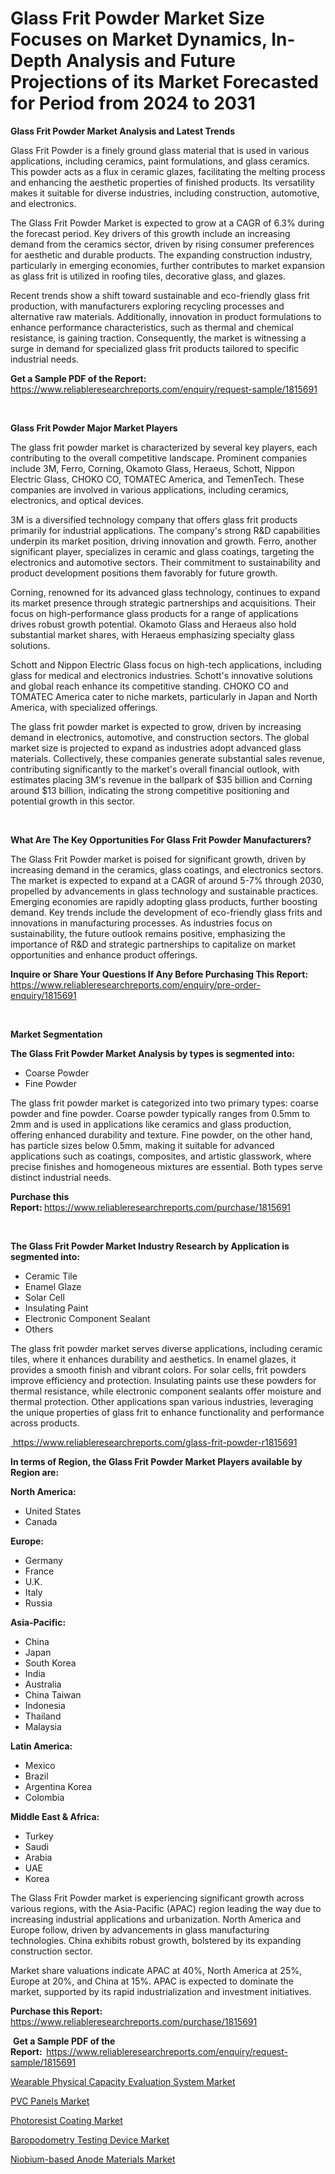 <p><h1>Glass Frit Powder Market Size Focuses on Market Dynamics, In-Depth Analysis and Future Projections of its Market Forecasted for Period from 2024 to 2031</h1></p><p><strong>Glass Frit Powder Market Analysis and Latest Trends</strong></p>
<p><p>Glass Frit Powder is a finely ground glass material that is used in various applications, including ceramics, paint formulations, and glass ceramics. This powder acts as a flux in ceramic glazes, facilitating the melting process and enhancing the aesthetic properties of finished products. Its versatility makes it suitable for diverse industries, including construction, automotive, and electronics.</p><p>The Glass Frit Powder Market is expected to grow at a CAGR of 6.3% during the forecast period. Key drivers of this growth include an increasing demand from the ceramics sector, driven by rising consumer preferences for aesthetic and durable products. The expanding construction industry, particularly in emerging economies, further contributes to market expansion as glass frit is utilized in roofing tiles, decorative glass, and glazes.</p><p>Recent trends show a shift toward sustainable and eco-friendly glass frit production, with manufacturers exploring recycling processes and alternative raw materials. Additionally, innovation in product formulations to enhance performance characteristics, such as thermal and chemical resistance, is gaining traction. Consequently, the market is witnessing a surge in demand for specialized glass frit products tailored to specific industrial needs.</p></p>
<p><strong>Get a Sample PDF of the Report:&nbsp;</strong> <a href="https://www.reliableresearchreports.com/enquiry/request-sample/1815691?utm_campaign=7&utm_medium=2&utm_source=Github&utm_content=ia&utm_term=11112024&utm_id=glass-frit-powder">https://www.reliableresearchreports.com/enquiry/request-sample/1815691</a></p>
<p>&nbsp;</p>
<p><strong>Glass Frit Powder Major Market Players</strong></p>
<p><p>The glass frit powder market is characterized by several key players, each contributing to the overall competitive landscape. Prominent companies include 3M, Ferro, Corning, Okamoto Glass, Heraeus, Schott, Nippon Electric Glass, CHOKO CO, TOMATEC America, and TemenTech. These companies are involved in various applications, including ceramics, electronics, and optical devices.</p><p>3M is a diversified technology company that offers glass frit products primarily for industrial applications. The company's strong R&D capabilities underpin its market position, driving innovation and growth. Ferro, another significant player, specializes in ceramic and glass coatings, targeting the electronics and automotive sectors. Their commitment to sustainability and product development positions them favorably for future growth.</p><p>Corning, renowned for its advanced glass technology, continues to expand its market presence through strategic partnerships and acquisitions. Their focus on high-performance glass products for a range of applications drives robust growth potential. Okamoto Glass and Heraeus also hold substantial market shares, with Heraeus emphasizing specialty glass solutions.</p><p>Schott and Nippon Electric Glass focus on high-tech applications, including glass for medical and electronics industries. Schott's innovative solutions and global reach enhance its competitive standing. CHOKO CO and TOMATEC America cater to niche markets, particularly in Japan and North America, with specialized offerings.</p><p>The glass frit powder market is expected to grow, driven by increasing demand in electronics, automotive, and construction sectors. The global market size is projected to expand as industries adopt advanced glass materials. Collectively, these companies generate substantial sales revenue, contributing significantly to the market's overall financial outlook, with estimates placing 3M's revenue in the ballpark of $35 billion and Corning around $13 billion, indicating the strong competitive positioning and potential growth in this sector.</p></p>
<p>&nbsp;</p>
<p><strong>What Are The Key Opportunities For Glass Frit Powder Manufacturers?</strong></p>
<p><p>The Glass Frit Powder market is poised for significant growth, driven by increasing demand in the ceramics, glass coatings, and electronics sectors. The market is expected to expand at a CAGR of around 5-7% through 2030, propelled by advancements in glass technology and sustainable practices. Emerging economies are rapidly adopting glass products, further boosting demand. Key trends include the development of eco-friendly glass frits and innovations in manufacturing processes. As industries focus on sustainability, the future outlook remains positive, emphasizing the importance of R&D and strategic partnerships to capitalize on market opportunities and enhance product offerings.</p></p>
<p><strong>Inquire or Share Your Questions If Any Before Purchasing This Report:</strong> <a href="https://www.reliableresearchreports.com/enquiry/pre-order-enquiry/1815691?utm_campaign=7&utm_medium=2&utm_source=Github&utm_content=ia&utm_term=11112024&utm_id=glass-frit-powder">https://www.reliableresearchreports.com/enquiry/pre-order-enquiry/1815691</a></p>
<p>&nbsp;</p>
<p><strong>Market Segmentation</strong></p>
<p><strong>The Glass Frit Powder Market Analysis by types is segmented into:</strong></p>
<p><ul><li>Coarse Powder</li><li>Fine Powder</li></ul></p>
<p><p>The glass frit powder market is categorized into two primary types: coarse powder and fine powder. Coarse powder typically ranges from 0.5mm to 2mm and is used in applications like ceramics and glass production, offering enhanced durability and texture. Fine powder, on the other hand, has particle sizes below 0.5mm, making it suitable for advanced applications such as coatings, composites, and artistic glasswork, where precise finishes and homogeneous mixtures are essential. Both types serve distinct industrial needs.</p></p>
<p><strong>Purchase this Report:&nbsp;</strong><a href="https://www.reliableresearchreports.com/purchase/1815691?utm_campaign=7&utm_medium=2&utm_source=Github&utm_content=ia&utm_term=11112024&utm_id=glass-frit-powder">https://www.reliableresearchreports.com/purchase/1815691</a></p>
<p>&nbsp;</p>
<p><strong>The Glass Frit Powder Market Industry Research by Application is segmented into:</strong></p>
<p><ul><li>Ceramic Tile</li><li>Enamel Glaze</li><li>Solar Cell</li><li>Insulating Paint</li><li>Electronic Component Sealant</li><li>Others</li></ul></p>
<p><p>The glass frit powder market serves diverse applications, including ceramic tiles, where it enhances durability and aesthetics. In enamel glazes, it provides a smooth finish and vibrant colors. For solar cells, frit powders improve efficiency and protection. Insulating paints use these powders for thermal resistance, while electronic component sealants offer moisture and thermal protection. Other applications span various industries, leveraging the unique properties of glass frit to enhance functionality and performance across products.</p></p>
<p><a href="https://www.reliableresearchreports.com/glass-frit-powder-r1815691?utm_campaign=7&utm_medium=2&utm_source=Github&utm_content=ia&utm_term=11112024&utm_id=glass-frit-powder">&nbsp;https://www.reliableresearchreports.com/glass-frit-powder-r1815691</a></p>
<p><strong>In terms of Region, the Glass Frit Powder Market Players available by Region are:</strong></p>
<p>
    <p> <strong> North America: </strong>
        <ul>
            <li>United States</li>
            <li>Canada</li>
        </ul>
        </p> 
    <p> <strong> Europe: </strong>
        <ul>
            <li>Germany</li>
            <li>France</li>
            <li>U.K.</li>
            <li>Italy</li>
            <li>Russia</li>
        </ul>
        </p> 
    <p> <strong> Asia-Pacific: </strong>
        <ul>
            <li>China</li>
            <li>Japan</li>
            <li>South Korea</li>
            <li>India</li>
            <li>Australia</li>
            <li>China Taiwan</li>
            <li>Indonesia</li>
            <li>Thailand</li>
            <li>Malaysia</li>
        </ul>
        </p> 
    <p> <strong> Latin America: </strong>
        <ul>
            <li>Mexico</li>
            <li>Brazil</li>
            <li>Argentina Korea</li>
            <li>Colombia</li>
        </ul>
        </p> 
    <p> <strong> Middle East & Africa: </strong>
        <ul>
            <li>Turkey</li>
            <li>Saudi</li>
            <li>Arabia</li>
            <li>UAE</li>
            <li>Korea</li>
        </ul>
    </p>
    </p>
<p><p>The Glass Frit Powder market is experiencing significant growth across various regions, with the Asia-Pacific (APAC) region leading the way due to increasing industrial applications and urbanization. North America and Europe follow, driven by advancements in glass manufacturing technologies. China exhibits robust growth, bolstered by its expanding construction sector. </p><p>Market share valuations indicate APAC at 40%, North America at 25%, Europe at 20%, and China at 15%. APAC is expected to dominate the market, supported by its rapid industrialization and investment initiatives.</p></p>
<p><strong>Purchase this Report: </strong><a href="https://www.reliableresearchreports.com/purchase/1815691?utm_campaign=7&utm_medium=2&utm_source=Github&utm_content=ia&utm_term=11112024&utm_id=glass-frit-powder">https://www.reliableresearchreports.com/purchase/1815691</a></p>
<p>&nbsp;<strong>Get a Sample PDF of the Report:&nbsp;&nbsp;</strong><a href="https://www.reliableresearchreports.com/enquiry/request-sample/1815691?utm_campaign=7&utm_medium=2&utm_source=Github&utm_content=ia&utm_term=11112024&utm_id=glass-frit-powder">https://www.reliableresearchreports.com/enquiry/request-sample/1815691</a></p>
<p><strong></strong></p>
<p><p><a href="https://issuu.com/reportprime-2/docs/wearable-physical-capacity-evaluati_7471e11f4bf6e8?utm_campaign=7&utm_medium=2&utm_source=Github&utm_content=ia&utm_term=11112024&utm_id=glass-frit-powder">Wearable Physical Capacity Evaluation System Market</a></p><p><a href="https://github.com/MelgarBasny/Market-Research-Report-List-1/blob/main/pvc-panels-market.md?utm_campaign=7&utm_medium=2&utm_source=Github&utm_content=ia&utm_term=11112024&utm_id=glass-frit-powder">PVC Panels Market</a></p><p><a href="https://github.com/darientvns/Market-Research-Report-List-1/blob/main/photoresist-coating-market.md?utm_campaign=7&utm_medium=2&utm_source=Github&utm_content=ia&utm_term=11112024&utm_id=glass-frit-powder">Photoresist Coating Market</a></p><p><a href="https://issuu.com/reportprime-2/docs/baropodometry-testing-device-market_925062fc304c51?utm_campaign=7&utm_medium=2&utm_source=Github&utm_content=ia&utm_term=11112024&utm_id=glass-frit-powder">Baropodometry Testing Device Market</a></p><p><a href="https://www.linkedin.com/pulse/market-leaders-laggards-global-niobium-based-anode-materials-skqze?utm_campaign=7&utm_medium=2&utm_source=Github&utm_content=ia&utm_term=11112024&utm_id=glass-frit-powder">Niobium-based Anode Materials Market</a></p></p>